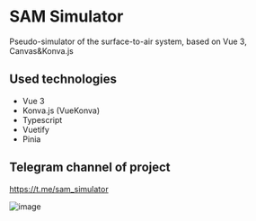 # SAM Simulator

Pseudo-simulator of the surface-to-air system, based on Vue 3, Canvas&Konva.js

## Used technologies
- Vue 3
- Konva.js (VueKonva)
- Typescript
- Vuetify
- Pinia

## Telegram channel of project

https://t.me/sam_simulator

![image](https://user-images.githubusercontent.com/29858671/218690542-de7475e4-dce3-460c-b87c-f2452abaa76b.png)

